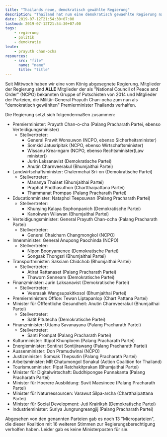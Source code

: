 ```yaml
---
title: "Thailands neue, demokratisch gewählte Regierung"
description: "Thailand hat nun eine demokratisch gewaehlte Regierung nach den Wahlen. "
date: 2019-07-12T21:54:30+07:00
lastmod: 2019-07-12T21:54:30+07:00
tags:
    - regierung
    - politik
    - demokratie
leute:
    - prayuth chan-ocha
resources:
    - src: "file"
      name: "name"
      title: "title"
---
```


Seit Mittwoch haben wir eine vom K&ouml;nig abgesegnete Regierung. Mitglieder der Regierung sind **ALLE** Mitglieder der als "National Council of Peace and Order" (NCPO) bekannten Gruppe of Putschisten von 2014 und Mitglieder der Parteien, die Milit&auml;r-General Prayuth Chan-ocha zum nun als "demokratisch gew&auml;hlten" Premierminister Thailands verhalfen. 

Die Regierung setzt sich folgenderma&szlig;en zusammen:

- Premierminister: Prayuth Chan-o-cha (Palang Pracharath Partei, ebenso Verteidigungsminister)
  - Stellvertreter:
      - General Prawit Wonsuwon (NCPO, ebenso Sicherheitsminister)
      - Somkid Jatusripitak (NCPO, ebenso Wirtschaftsminister)
      - Wissanu Krea-ngam (NCPO, ebenso Rechtsminister(Law minister))
      - Jurin Laksanavist (Demokratische Partei)
      - Anutin Charnveerakul (Bhumjaithai Partei)
- Landwirtschaftsminister: Chalermchai Sri-on (Demokratische Partei)
  - Stellvertreter:
      - Mananya Thaiset (Bhumjaithai Partei)
      - Praphat Phothasuthon (Chartthaipattana Partei)
      - Thammanat Prompao (Palang Pracharath Partei)
- Educationminister: Nataphol Teepsuwan (Palang Pracharath Partei)
  - Stellvertreter:
      - Khunying Kalaya Sophonpanich (Demokratische Partei)
      - Kanokwan Wilawan (Bhumjaithai Partei)
- Verteidigungsminister: General Prayuth Chan-ocha (Palang Pracharath Partei)
  - Stellvertreter:
      - General Chaicharn Changmongkol (NCPO)
- Innenminister: General Anupong Paochinda (NCPO)
  - Stellvertreter:
      - Nipon Boonyamenee (Demokratische Partei)
      - Songsak Thongsri (Bhumjaithai Partei)
- Transportminister: Saksiam Chidchob (Bhumjaithai Partei)
  - Stellvertreter:
      - Atirat Rattanaset (Palang Pracharath Partei)
      - Thaworn Senneam (Demokratische Partei)
- Finanzminister: Jurin Laksanavist (Demokratische Partei)
  - Stellvertreter:
      - Veerasak Wangsupakitkosol (Bhumjaithai Partei)
- Premierministers Office: Tewan Liptapanlop (Chart Pattana Partei)
- Minister f&uuml;r &Ouml;fffentliche Gesundheit: Anutin Charnveerakul (Bhumjaithai Partei)
  - Stellvertreter:
      - Satit Pitutecha (Demokratische Partei)
- Finanzminister: Uttama Savanayana (Palang Pracharath Partei)
  - Stellvertreter:
      - Santi Prompat (Palang Pracharath Partei)
- Kulturminister: Ittipol Khunploem (Palang Pracharath Partei)
- Energieminister: Sontirat Sontijirawang (Palang Pracharath Partei)
- Aussenminister: Don Pramudwinai (NCPO)
- Justizminister: Somsak Thepsutin (Palang Pracharath Partei)
- Arbeitsminister: MR Chatumongol Sonakul (Action Coalition for Thailand)
- Tourismusminister: Pipat Ratchakitprakan (Bhumjaithai Partei)
- Minister f&uuml;r Digitalwirtschaft: Buddhipongse Punnakanta (Palang Pracharath Partei)
- Minister f&uuml;r Hoerere Ausbildung: Suvit Maesincee (Palang Pracharath Partei)
- Minister f&uuml;r Naturressourcen: Varawut Silpa-archa (Chartthaipattana Partei)
- Minister f&uuml;r Social Development: Juti Krairiksh (Demokratische Partei)
- Industrieminister: Suriya Jungrungreangjij (Palang Pracharath Partei)

Abgesehen von den genannten Parteien gab es noch 13 "Microparteien", die dieser Koalition mit 16 weiteren Stimmen zur Regierungsberechtigung verholfen haben. Leider gab es keine Ministerposten f&uuml;r sie. 

